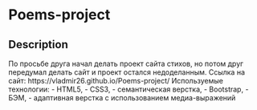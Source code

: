 <h1>Poems-project</h1>

<h2>Description</h2>
По просьбе друга начал делать проект сайта стихов, но потом друг передумал делать сайт и проект остался недоделанным.
Ссылка на сайт: https://vladmir26.github.io/Poems-project/
Используемые технологии: 
  - HTML5,
  - CSS3,
  - семантическая верстка,
  - Bootstrap,
  - БЭМ,
  - адаптивная верстка с использованием медиа-выражений 
